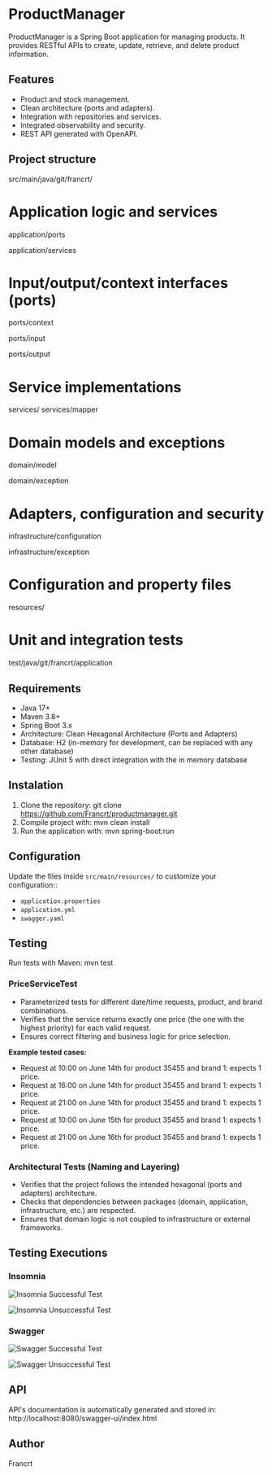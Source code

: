 # ProductManager

ProductManager is a Spring Boot application for managing products. It provides RESTful APIs to create, update, retrieve, and delete product information.

## Features

- Product and stock management.
- Clean architecture (ports and adapters).
- Integration with repositories and services.
- Integrated observability and security.
- REST API generated with OpenAPI.

## Project structure
src/main/java/git/francrt/
# Application logic and services
application/ports

application/services
# Input/output/context interfaces (ports)
ports/context

ports/input

ports/output
# Service implementations
services/
services/mapper
# Domain models and exceptions
domain/model

domain/exception
# Adapters, configuration and security
infrastructure/configuration

infrastructure/exception
# Configuration and property files
resources/
# Unit and integration tests
test/java/git/francrt/application

## Requirements

- Java 17+
- Maven 3.8+
- Spring Boot 3.x
- Architecture: Clean Hexagonal Architecture (Ports and Adapters)
- Database: H2 (in-memory for development, can be replaced with any other database)
- Testing: JUnit 5 with direct integration with the in memory database

## Instalation

1. Clone the repository: git clone https://github.com/Francrt/productmanager.git
2. Compile project with: mvn clean install
3. Run the application with: mvn spring-boot:run

## Configuration

Update the files inside `src/main/resources/` to customize your configuration::
- `application.properties`
- `application.yml`
- `swagger.yaml`

## Testing

Run tests with Maven: mvn test

### PriceServiceTest

- Parameterized tests for different date/time requests, product, and brand combinations.
- Verifies that the service returns exactly one price (the one with the highest priority) for each valid request.
- Ensures correct filtering and business logic for price selection.

**Example tested cases:**
- Request at 10:00 on June 14th for product 35455 and brand 1: expects 1 price.
- Request at 16:00 on June 14th for product 35455 and brand 1: expects 1 price.
- Request at 21:00 on June 14th for product 35455 and brand 1: expects 1 price.
- Request at 10:00 on June 15th for product 35455 and brand 1: expects 1 price.
- Request at 21:00 on June 16th for product 35455 and brand 1: expects 1 price.

### Architectural Tests (Naming and Layering)

- Verifies that the project follows the intended hexagonal (ports and adapters) architecture.
- Checks that dependencies between packages (domain, application, infrastructure, etc.) are respected.
- Ensures that domain logic is not coupled to infrastructure or external frameworks.

## Testing Executions

 ### Insomnia
![Insomnia Successful Test](docs/insomnia_successful_request.png)

![Insomnia Unsuccessful Test](docs/insomnia_unsuccessful_request.png)

 ### Swagger
![Swagger Successful Test](docs/swagger_successful_request.png)

![Swagger Unsuccessful Test](docs/swagger_unsuccessful_request.png)


## API

API's documentation is automatically generated and stored in: http://localhost:8080/swagger-ui/index.html

## Author
Francrt


